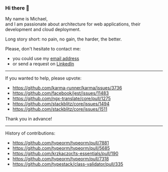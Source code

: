 ### Hi there 👋

My name is Michael,  
and I am passionate about architecture for web applications, their development and cloud deployment.

Long story short: no pain, no gain, the harder, the better.


Please, don't hesitate to contact me:

- you could use my [email address](mailto:m@sudo.eu)
- or send a request on [LinkedIn](http://linkedin.com/in/michael-gusev/)

---

If you wanted to help, please upvote:

- https://github.com/karma-runner/karma/issues/3736
- https://github.com/facebook/jest/issues/11483
- https://github.com/ngx-translate/core/pull/1275
- https://github.com/stackblitz/core/issues/1494
- https://github.com/stackblitz/core/issues/1511

Thank you in advance!

---

History of contributions:

- https://github.com/typeorm/typeorm/pull/7881
- https://github.com/typeorm/typeorm/pull/5685
- https://github.com/krzkaczor/ts-essentials/pull/190
- https://github.com/typeorm/typeorm/pull/7318
- https://github.com/typestack/class-validator/pull/335
